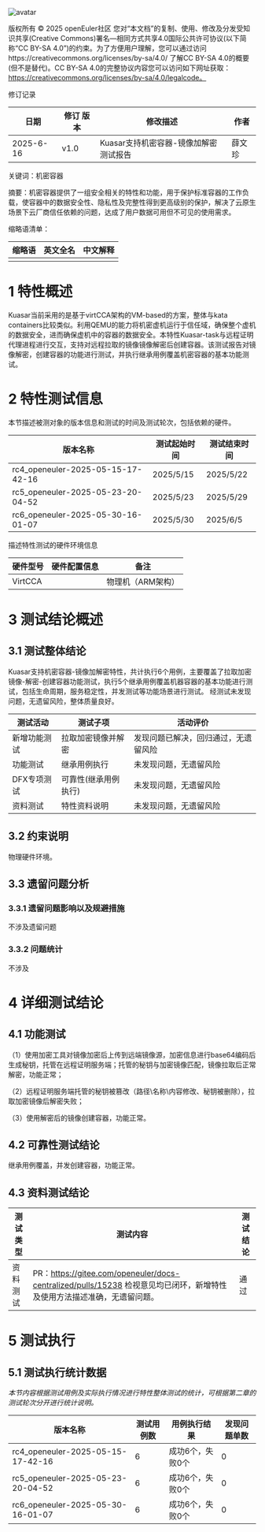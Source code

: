 ![avatar](../../images/openEuler.png)


版权所有 © 2025  openEuler社区
 您对“本文档”的复制、使用、修改及分发受知识共享(Creative Commons)署名—相同方式共享4.0国际公共许可协议(以下简称“CC BY-SA 4.0”)的约束。为了方便用户理解，您可以通过访问https://creativecommons.org/licenses/by-sa/4.0/ 了解CC BY-SA 4.0的概要 (但不是替代)。CC BY-SA 4.0的完整协议内容您可以访问如下网址获取：https://creativecommons.org/licenses/by-sa/4.0/legalcode。

修订记录

| 日期 | 修订   版本 | 修改描述 | 作者 |
| ---- | ----------- | -------- | ---- |
|  2025-6-16|   v1.0 | Kuasar支持机密容器-镜像加解密测试报告|  薛文珍 |

关键词：机密容器 

摘要：机密容器提供了一组安全相关的特性和功能，用于保护标准容器的工作负载，使容器中的数据安全性、隐私性及完整性得到更高级别的保护，解决了云原生场景下云厂商信任依赖的问题，达成了用户数据可用但不可见的使用需求。


缩略语清单：

| 缩略语 | 英文全名 | 中文解释 |
| ------ | -------- | -------- |
|        |          |          |

# 1     特性概述

Kuasar当前采用的是基于virtCCA架构的VM-based的方案，整体与kata containers比较类似。利用QEMU的能力将机密虚机运行于信任域，确保整个虚机的数据安全，进而确保虚机中的容器的数据安全。本特性Kuasar-task与远程证明代理进程进行交互，支持对远程拉取的镜像镜像解密后创建容器。该测试报告对镜像解密，创建容器的功能进行测试，并执行继承用例覆盖机密容器的基本功能测试。

# 2     特性测试信息

本节描述被测对象的版本信息和测试的时间及测试轮次，包括依赖的硬件。

| 版本名称 | 测试起始时间 | 测试结束时间 |
| -------- | ------------ | ------------ |
| rc4_openeuler-2025-05-15-17-42-16 | 2025/5/15|2025/5/22     |
| rc5_openeuler-2025-05-23-20-04-52 | 2025/5/23|    2025/5/29  |
| rc6_openeuler-2025-05-30-16-01-07 |  2025/5/30 |  2025/6/5 |
描述特性测试的硬件环境信息

| 硬件型号 | 硬件配置信息 | 备注 |
| -------- | ------------ | ---- |
|  VirtCCA        |    |  物理机（ARM架构）   |

# 3     测试结论概述

## 3.1   测试整体结论

Kuasar支持机密容器-镜像加解密特性，共计执行6个用例，主要覆盖了拉取加密镜像-解密-创建容器功能测试，执行5个继承用例覆盖机器容器的基本功能进行测试，包括生命周期，服务稳定性，并发测试等功能场景进行测试。
经测试未发现问题，无遗留风险，整体质量良好。

| 测试活动 | 测试子项 | 活动评价 |
| ------- | -------- | ------- |
| 新增功能测试 | 拉取加密镜像并解密 | 发现问题已解决，回归通过，无遗留风险
| 功能测试 | 继承用例执行 |未发现问题，无遗留风险 |
| DFX专项测试 | 可靠性(继承用例执行) |未发现问题，无遗留风险 |
|资料测试 | 特性资料说明 |未发现问题，无遗留风险 |  

## 3.2   约束说明

物理硬件环境。

## 3.3   遗留问题分析

### 3.3.1 遗留问题影响以及规避措施

不涉及遗留问题

### 3.3.2 问题统计

不涉及

# 4 详细测试结论

## 4.1 功能测试
（1）使用加密工具对镜像加密后上传到远端镜像源，加密信息进行base64编码后生成秘钥，托管在远程证明服务端；托管的秘钥与加密镜像匹配，镜像拉取后正常解密，功能正常；

（2）远程证明服务端托管的秘钥被篡改（路径\名称\内容修改、秘钥被删除），拉取加密镜像后解密失败；

（3）使用解密后的镜像创建容器，功能正常。

## 4.2 可靠性测试结论

继承用例覆盖，并发创建容器，功能正常。

## 4.3 资料测试结论
| 测试类型 | 测试内容 | 测试结论 |
| ------- | ------- | -------- |
|    资料测试     |   PR：https://gitee.com/openeuler/docs-centralized/pulls/15238 检视意见均已闭环，新增特性及使用方法描述准确，无遗留问题。     |通过  |
# 5     测试执行

## 5.1   测试执行统计数据

*本节内容根据测试用例及实际执行情况进行特性整体测试的统计，可根据第二章的测试轮次分开进行统计说明。*

| 版本名称 | 测试用例数 | 用例执行结果 | 发现问题单数 |
| -------- | ---------- | ------------ | ------------ |
| rc4_openeuler-2025-05-15-17-42-16 |6|  成功6个，失败0个  |  0|
| rc5_openeuler-2025-05-23-20-04-52 |6|  成功6个，失败0个|  0|
| rc6_openeuler-2025-05-30-16-01-07 |6 | 成功6个，失败0个  |  0| 


